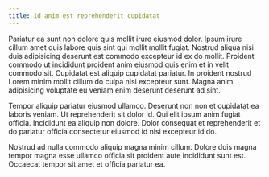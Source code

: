 ```yaml
---
title: id anim est reprehenderit cupidatat
---
```


Pariatur ea sunt non dolore quis mollit irure eiusmod dolor. Ipsum irure cillum amet duis labore quis sint qui mollit mollit fugiat. Nostrud aliqua nisi duis adipisicing deserunt est commodo excepteur id ex do mollit. Proident commodo ut incididunt proident anim eiusmod quis enim et in velit commodo sit. Cupidatat est aliquip cupidatat pariatur. In proident nostrud Lorem minim mollit cillum do culpa nisi excepteur sunt. Magna anim adipisicing voluptate eu veniam enim deserunt deserunt ad sint.

Tempor aliquip pariatur eiusmod ullamco. Deserunt non non et cupidatat ea laboris veniam. Ut reprehenderit sit dolor id. Qui elit ipsum anim fugiat officia. Incididunt ea aliquip non dolore. Dolor consequat et reprehenderit et do pariatur officia consectetur eiusmod id nisi excepteur id do.

Nostrud ad nulla commodo aliquip magna minim cillum. Dolore duis magna tempor magna esse ullamco officia sit proident aute incididunt sunt est. Occaecat tempor sit amet et officia pariatur ea.